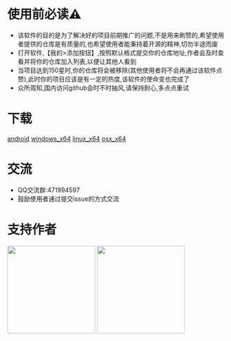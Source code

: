 # 使用前必读⚠️

* 该软件的目的是为了解决好的项目前期推广的问题,不是用来刷赞的,希望使用者提供的仓库是有质量的,也希望使用者能秉持着开源的精神,切勿半途而废
* 打开软件,【我的>添加按钮】,按照默认格式提交你的仓库地址,作者会及时查看并将你的仓库加入列表,以便让其他人看到
* 当项目达到150星时,你的仓库将会被移除(其他使用者将不会再通过该软件点赞),此时你的项目应该是有一定的热度,该软件的使命变也完成了
* 众所周知,国内访问github会时不时抽风,请保持耐心,多点点重试

# 下载

[android](https://github.com/yibei333/star-each-other/releases/latest/download/GithubStarEachOther_android.apk)
[windows_x64](https://github.com/yibei333/star-each-other/releases/latest/download/GithubStarEachOther_win_x64.exe)
[linux_x64](https://github.com/yibei333/star-each-other/releases/latest/download/GithubStarEachOther_linux_x64.tgz)
[osx_x64](https://github.com/yibei333/star-each-other/releases/latest/download/GithubStarEachOther_osx_x64.zip)

# 交流
* QQ交流群:471994597
* 鼓励使用者通过提交issue的方式交流

# 支持作者
<img style="width:200px" src="https://gitee.com/yibei333/images/raw/main/data/wechat.jpg">

<img style="width:200px" src="https://gitee.com/yibei333/images/raw/main/data/alipay.jpg">
